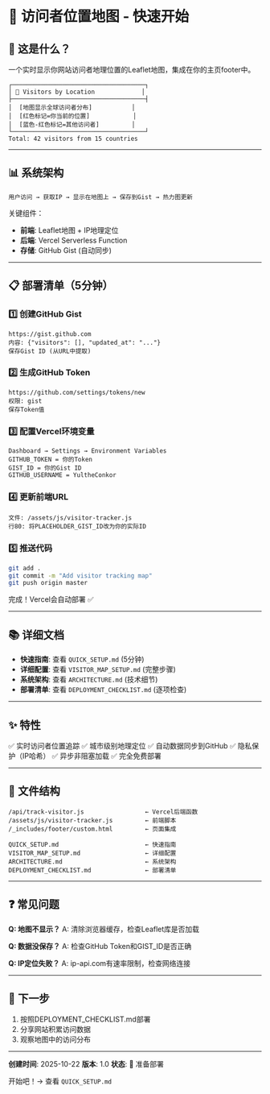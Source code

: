 # 👥 访问者位置地图 - 快速开始

## 🎯 这是什么？

一个实时显示你网站访问者地理位置的Leaflet地图，集成在你的主页footer中。

```
┌─────────────────────────────────────┐
│ 👥 Visitors by Location             │
├─────────────────────────────────────┤
│  [地图显示全球访问者分布]           │
│  [红色标记=你当前的位置]            │
│  [蓝色-红色标记=其他访问者]         │
└─────────────────────────────────────┘
Total: 42 visitors from 15 countries
```

---

## 📊 系统架构

```
用户访问 → 获取IP → 显示在地图上 → 保存到Gist → 热力图更新
```

关键组件：
- **前端**: Leaflet地图 + IP地理定位
- **后端**: Vercel Serverless Function
- **存储**: GitHub Gist (自动同步)

---

## 📋 部署清单（5分钟）

### 1️⃣ 创建GitHub Gist
```
https://gist.github.com
内容: {"visitors": [], "updated_at": "..."}
保存Gist ID (从URL中提取)
```

### 2️⃣ 生成GitHub Token
```
https://github.com/settings/tokens/new
权限: gist
保存Token值
```

### 3️⃣ 配置Vercel环境变量
```
Dashboard → Settings → Environment Variables
GITHUB_TOKEN = 你的Token
GIST_ID = 你的Gist ID
GITHUB_USERNAME = YultheConkor
```

### 4️⃣ 更新前端URL
```
文件: /assets/js/visitor-tracker.js
行80: 将PLACEHOLDER_GIST_ID改为你的实际ID
```

### 5️⃣ 推送代码
```bash
git add .
git commit -m "Add visitor tracking map"
git push origin master
```

完成！Vercel会自动部署 ✅

---

## 📚 详细文档

- **快速指南**: 查看 `QUICK_SETUP.md` (5分钟)
- **详细配置**: 查看 `VISITOR_MAP_SETUP.md` (完整步骤)
- **系统架构**: 查看 `ARCHITECTURE.md` (技术细节)
- **部署清单**: 查看 `DEPLOYMENT_CHECKLIST.md` (逐项检查)

---

## ✨ 特性

✅ 实时访问者位置追踪
✅ 城市级别地理定位
✅ 自动数据同步到GitHub
✅ 隐私保护（IP哈希）
✅ 异步非阻塞加载
✅ 完全免费部署

---

## 🔧 文件结构

```
/api/track-visitor.js                 ← Vercel后端函数
/assets/js/visitor-tracker.js         ← 前端脚本
/_includes/footer/custom.html         ← 页面集成

QUICK_SETUP.md                        ← 快速指南
VISITOR_MAP_SETUP.md                  ← 详细配置
ARCHITECTURE.md                       ← 系统架构
DEPLOYMENT_CHECKLIST.md               ← 部署清单
```

---

## ❓ 常见问题

**Q: 地图不显示？**
A: 清除浏览器缓存，检查Leaflet库是否加载

**Q: 数据没保存？**
A: 检查GitHub Token和GIST_ID是否正确

**Q: IP定位失败？**
A: ip-api.com有速率限制，检查网络连接

---

## 🚀 下一步

1. 按照DEPLOYMENT_CHECKLIST.md部署
2. 分享网站积累访问数据
3. 观察地图中的访问分布

---

**创建时间**: 2025-10-22
**版本**: 1.0
**状态**: 📝 准备部署

开始吧！→ 查看 `QUICK_SETUP.md`
